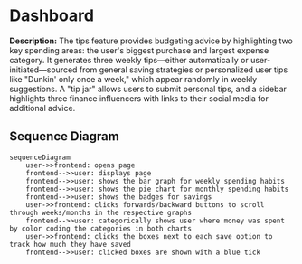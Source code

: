 # Dashboard
**Description:** 
The tips feature provides budgeting advice by highlighting two key spending areas: the user's biggest purchase and largest expense category. It generates three weekly tips—either automatically or user-initiated—sourced from general saving strategies or personalized user tips like "Dunkin' only once a week," which appear randomly in weekly suggestions. A "tip jar" allows users to submit personal tips, and a sidebar highlights three finance influencers with links to their social media for additional advice.

## Sequence Diagram
```mermaid
sequenceDiagram
    user->>frontend: opens page
    frontend-->>user: displays page
    frontend-->>user: shows the bar graph for weekly spending habits
    frontend-->>user: shows the pie chart for monthly spending habits
    frontend-->>user: shows the badges for savings
    user->>frontend: clicks forwards/backward buttons to scroll through weeks/months in the respective graphs
    frontend-->>user: categorically shows user where money was spent by color coding the categories in both charts
    user->>frontend: clicks the boxes next to each save option to track how much they have saved
    frontend-->>user: clicked boxes are shown with a blue tick
```
